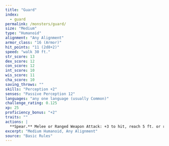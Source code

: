 ```yaml
---
title: "Guard"
index:
  - guard
permalink: /monsters/guard/
size: "Medium"
type: "Humanoid"
alignment: "Any Alignment"
armor_class: "16 (Armor)"
hit_points: "11 (2d8+2)"
speed: "walk 30 ft."
str_score: 13
dex_score: 12
con_score: 12
int_score: 10
wis_score: 11
cha_score: 10
saving_throws: ""
skills: "Perception +2"
senses: "Passive Perception 12"
languages: "any one language (usually Common)"
challenge_rating: 0.125
xp: 25
proficiency_bonus: "+2"
traits: ""
actions: |
  **Spear.** Melee or Ranged Weapon Attack: +3 to hit, reach 5 ft. or range 20/60 ft., one target. Hit: 4 (1d6 + 1) piercing damage or 5 (1d8 + 1) piercing damage if used with two hands to make a melee attack.  
excerpt: "Medium Humanoid, Any Alignment"
source: "Basic Rules"
---
```

